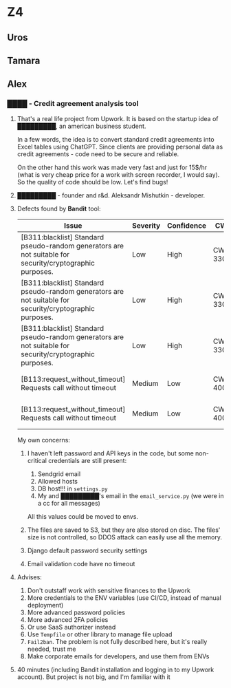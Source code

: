 # Z4

## Uros

## Tamara

## Alex

### ████ - Credit agreement analysis tool

1. That's a real life project from Upwork. It is based on the startup idea of █████████, an american business student.
    
    In a few words, the idea is to convert standard credit agreements into Excel tables using ChatGPT. 
    Since clients are providing personal data as credit agreements - code need to be secure and reliable.

    On the other hand this work was made very fast and just for 15$/hr
    (what is very cheap price for a work with screen recorder, I would say). So the quality of code should be low.
    Let's find bugs! 
2. █████████ - founder and r&d. Aleksandr Mishutkin - developer.
3. Defects found by **Bandit** tool: 
    
    | Issue                                                                                                    | Severity | Confidence | CWE     | Location                                                 | Code Example                                                                  | Solution                                                |
    |----------------------------------------------------------------------------------------------------------|----------|------------|---------|----------------------------------------------------------|-------------------------------------------------------------------------------|---------------------------------------------------------|
    | [B311:blacklist] Standard pseudo-random generators are not suitable for security/cryptographic purposes. | Low      | High       | CWE-330 | [auth_views.py:37:56](.\ParsingAPI\auth_views.py:37:56)  | `user.username = request.POST['email'] + str(random.randint(100000, 999999))` | Use a cryptographically secure random number generator. |
    | [B311:blacklist] Standard pseudo-random generators are not suitable for security/cryptographic purposes. | Low      | High       | CWE-330 | [auth_views.py:39:24](.\ParsingAPI\auth_views.py:39:24)  | `safe_code = random.randint(100000, 999999)`                                  | Use a cryptographically secure random number generator. |
    | [B311:blacklist] Standard pseudo-random generators are not suitable for security/cryptographic purposes. | Low      | High       | CWE-330 | [auth_views.py:41:28](.\ParsingAPI\auth_views.py:41:28)  | `safe_code = random.randint(100000, 999999)`                                  | Use a cryptographically secure random number generator. |
    | [B113:request_without_timeout] Requests call without timeout                                             | Medium   | Low        | CWE-400 | [email_service.py:29:15](.\Utils\email_service.py:29:15) | `response = requests.post(url, headers=headers, data=json.dumps(payload))`    | Set a timeout value for the requests call.              |
    | [B113:request_without_timeout] Requests call without timeout                                             | Medium   | Low        | CWE-400 | [email_service.py:74:15](.\Utils\email_service.py:74:15) | `response = requests.post(url, headers=headers, data=json.dumps(payload))`    | Set a timeout value for the requests call.              |

    My own concerns:
    1. I haven't left password and API keys in the code, but some non-critical credentials are still present:
       1. Sendgrid email
       2. Allowed hosts
       3. DB host!!! in `settings.py`
       4. My and █████████'s email in the `email_service.py` (we were in a cc for all messages)
    
       All this values could be moved to envs.
   2. The files are saved to S3, but they are also stored on disc.
      The files' size is not controlled, so DDOS attack can easily use all the memory.
   3. Django default password security settings
   4. Email validation code have no timeout
5. Advises:
   1. Don't outstaff work with sensitive finances to the Upwork
   2. More credentials to the ENV variables (use CI/CD, instead of manual deployment)
   3. More advanced password policies
   4. More advanced 2FA policies
   5. Or use SaaS authorizer instead
   6. Use `Tempfile` or other library to manage file upload
   7. `Fail2ban`. The problem is not fully described here, but it's really needed, trust me
   8. Make corporate emails for developers, and use them from ENVs
6. 40 minutes (including Bandit installation and logging in to my Upwork account).
   But project is not big, and I'm familiar with it
